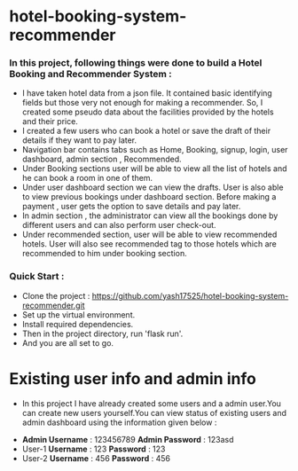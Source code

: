 # hotel-booking-system-recommender
### In this project, following things were done to build a Hotel Booking and Recommender System :
* I have taken hotel data from a json file. It contained basic identifying fields but those very  not enough for making a recommender. So, I created some pseudo data about the facilities provided by the hotels and their price.
* I created a few users who can book a hotel or save the draft of their details if they want to pay later.
* Navigation bar contains tabs such as Home, Booking, signup, login, user dashboard, admin section , Recommended. 
* Under Booking sections user will be able to view all the list of hotels and he can book a room in one of them. 
* Under user dashboard section we can view the drafts. User is also able to view previous bookings under dashboard section. Before making a payment , user gets the   option to save details and pay later. 
* In admin section , the administrator can view all the bookings done by different users and can also perform user check-out.
* Under recommended section, user will be able to view recommended hotels. User will also see recommended tag to those hotels which are recommended to him under booking section.


### Quick Start : 
* Clone the project : https://github.com/yash17525/hotel-booking-system-recommender.git
* Set up the virtual environment.
* Install required dependencies.
* Then in the project directory, run 'flask run'.
* And you are all set to go.

# Existing user info and admin info
* In this project I have already created some users and a admin user.You can create new users yourself.You can view status of existing users and admin dashboard using the information given below :
- **Admin Username** : 123456789    **Admin Password** : 123asd
- User-1   **Username** : 123          **Password** : 123
- User-2   **Username** : 456          **Password** : 456
